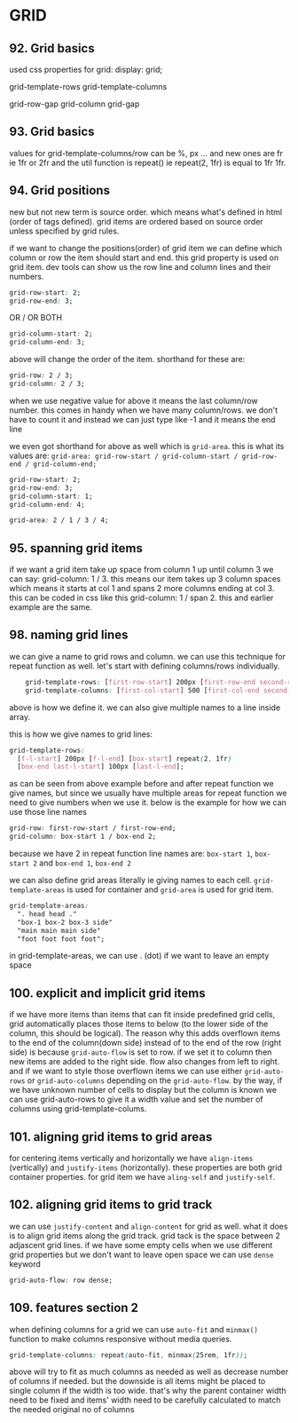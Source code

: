 # GRID

## 92. Grid basics

used css properties for grid:
display: grid;

grid-template-rows
grid-template-columns

grid-row-gap
grid-column
grid-gap

## 93. Grid basics

values for grid-template-columns/row can be %, px ... and new ones are fr ie 1fr or 2fr and the util function is repeat() ie repeat(2, 1fr) is equal to 1fr 1fr.

## 94. Grid positions

new but not new term is source order. which means what's defined in html (order of tags defined).
grid items are ordered based on source order unless specified by grid rules.

if we want to change the positions(order) of grid item we can define which column or row the item should start and end. this grid property is used on grid item. dev tools can show us the row line and column lines and their numbers.

```css
grid-row-start: 2;
grid-row-end: 3;
```

OR / OR BOTH

```css
grid-column-start: 2;
grid-column-end: 3;
```

above will change the order of the item. shorthand for these are:

```css
grid-row: 2 / 3;
grid-column: 2 / 3;
```

when we use negative value for above it means the last column/row number. this comes in handy when we have many column/rows. we don't have to count it and instead we can just type like -1 and it means the end line

we even got shorthand for above as well which is `grid-area`.
this is what its values are:
`grid-area: grid-row-start / grid-column-start / grid-row-end / grid-column-end;`

```css
grid-row-start: 2;
grid-row-end: 3;
grid-column-start: 1;
grid-column-end: 4;

grid-area: 2 / 1 / 3 / 4;
```

## 95. spanning grid items

if we want a grid item take up space from column 1 up until column 3 we can say: grid-column: 1 / 3. this means our item takes up 3 column spaces which means it starts at col 1 and spans 2 more columns ending at col 3. this can be coded in css like this grid-column: 1 / span 2. this and earlier example are the same.

## 98. naming grid lines

we can give a name to grid rows and column. we can use this technique for repeat function as well. let's start with defining columns/rows individually.

```css
    grid-template-rows: [first-row-start] 200px [first-row-end second-row-start] 300px [second-row-end]
    grid-template-columns: [first-col-start] 500 [first-col-end second-col-start] 400px [second-col-end]
```

above is how we define it. we can also give multiple names to a line inside array.

this is how we give names to grid lines:

```css
grid-template-rows:
  [f-l-start] 200px [f-l-end] [box-start] repeat(2, 1fr)
  [box-end last-l-start] 100px [last-l-end];
```

as can be seen from above example before and after repeat function we give names, but since we usually have multiple areas for repeat function we need to give numbers when we use it. below is the example for how we can use those line names

```css
grid-row: first-row-start / first-row-end;
grid-column: box-start 1 / box-end 2;
```

because we have 2 in repeat function line names are: `box-start 1`, `box-start 2` and `box-end 1`, `box-end 2`

we can also define grid areas literally ie giving names to each cell. `grid-template-areas` is used for container and `grid-area` is used for grid item.

```css
grid-template-areas:
  ". head head ."
  "box-1 box-2 box-3 side"
  "main main main side"
  "foot foot foot foot";
```

in grid-template-areas, we can use . (dot) if we want to leave an empty space

## 100. explicit and implicit grid items

if we have more items than items that can fit inside predefined grid cells, grid automatically places those items to below (to the lower side of the column, this should be logical). The reason why this adds overflown items to the end of the column(down side) instead of to the end of the row (right side) is because `grid-auto-flow` is set to row. if we set it to column then new items are added to the right side. flow also changes from left to right. and if we want to style those overflown items we can use either `grid-auto-rows` or `grid-auto-columns` depending on the `grid-auto-flow`. by the way, if we have unknown number of cells to display but the column is known we can use grid-auto-rows to give it a width value and set the number of columns using grid-template-colums.

## 101. aligning grid items to grid areas

for centering items vertically and horizontally we have `align-items` (vertically) and `justify-items` (horizontally). these properties are both grid container properties. for grid item we have `aling-self` and `justify-self`.

## 102. aligning grid items to grid track

we can use `justify-content` and `align-content` for grid as well. what it does is to align grid items along the grid track. grid tack is the space between 2 adjascent grid lines. if we have some empty cells when we use different grid properties but we don't want to leave open space we can use `dense` keyword

```css
grid-auto-flow: row dense;
```

## 109. features section 2

when defining columns for a grid we can use `auto-fit` and `minmax()` function to make columns responsive without media queries.

```css
grid-template-columns: repeat(auto-fit, minmax(25rem, 1fr));
```

above will try to fit as much columns as needed as well as decrease number of columns if needed. but the downside is all items might be placed to single column if the width is too wide. that's why the parent container width need to be fixed and items' width need to be carefully calculated to match the needed original no of columns
